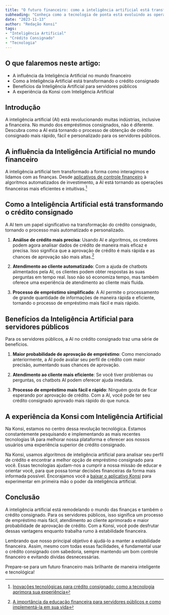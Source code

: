 ```yaml
---
title: "O futuro financeiro: como a inteligência artificial está transformando o crédito consignado"
subheading: "Conheça como a tecnologia de ponta está evoluindo as operações de crédito consignado para os servidores públicos brasileiros."
date: "2023-11-13"
author: "Redação Konsi"
tags:
- "Inteligência Artificial"
- "Crédito Consignado"
- "Tecnologia"
---
```


## O que falaremos neste artigo:

- A influência da Inteligência Artificial no mundo financeiro
- Como a Inteligência Artificial está transformando o crédito consignado
- Benefícios da Inteligência Artificial para servidores públicos
- A experiência da Konsi com Inteligência Artificial

## Introdução

A inteligência artificial (AI) está revolucionando muitas indústrias, inclusive a financeira. No mundo dos empréstimos consignados, não é diferente. Descubra como a AI está tornando o processo de obtenção de crédito consignado mais rápido, fácil e personalizado para os servidores públicos.

## A influência da Inteligência Artificial no mundo financeiro

A inteligência artificial tem transformado a forma como interagimos e lidamos com as finanças. Desde [aplicativos de controle financeiro](https://konsi.com.br/postagens/aplicativo-de-controle-financeiro-confira-otimas-opcoes) à algoritmos automatizados de investimento, a AI está tornando as operações financeiras mais eficientes e intuitivas.[^1^]

[^1^]: [Inovações tecnológicas para crédito consignado: como a tecnologia aprimora sua experiência](https://konsi.com.br/postagens/inovaes-tecnolgicas-para-crdito-consignado-como-a-tecnologia-aprimora-sua-experincia)

## Como a Inteligência Artificial está transformando o crédito consignado

A AI tem um papel significativo na transformação do crédito consignado, tornando o processo mais automatizado e personalizado.

1. **Análise de crédito mais precisa**: Usando AI e algoritmos, os credores podem agora analisar dados de crédito de maneira mais eficaz e precisa. Isso significa que a aprovação de crédito é mais rápida e as chances de aprovação são mais altas.[^2^]

[^2^]:  [A importância da educação financeira para servidores públicos e como implementá-la em sua vida](https://konsi.com.br/postagens/a-importncia-da-educao-financeira-para-servidores-pblicos-e-como-implement-la-em-sua-vida)

2. **Atendimento ao cliente automatizado**: Com a ajuda de chatbots alimentados pela AI, os clientes podem obter respostas às suas perguntas em tempo real. Isso não só economiza tempo, mas também oferece uma experiência de atendimento ao cliente mais fluida.

3. **Processo de empréstimo simplificado**: A AI permite o processamento de grande quantidade de informações de maneira rápida e eficiente, tornando o processo de empréstimo mais fácil e mais rápido.

## Benefícios da Inteligência Artificial para servidores públicos

Para os servidores públicos, a AI no crédito consignado traz uma série de benefícios.

1. **Maior probabilidade de aprovação de empréstimo**: Como mencionado anteriormente, a AI pode avaliar seu perfil de crédito com maior precisão, aumentando suas chances de aprovação.

2. **Atendimento ao cliente mais eficiente**: Se você tiver problemas ou perguntas, os chatbots AI podem oferecer ajuda imediata.

3. **Processo de empréstimo mais fácil e rápido**: Ninguém gosta de ficar esperando por aprovação de crédito. Com a AI, você pode ter seu crédito consignado aprovado mais rápido do que nunca.

## A experiência da Konsi com Inteligência Artificial

Na Konsi, estamos no centro dessa revolução tecnológica. Estamos constantemente pesquisando e implementando as mais recentes tecnologias IA para melhorar nossa plataforma e oferecer aos nossos usuários uma experiência superior de crédito consignado.

Na Konsi, usamos algoritmos de inteligência artificial para analisar seu perfil de crédito e encontrar a melhor opção de empréstimo consignado para você. Essas tecnologias ajudam-nos a cumprir a nossa missão de educar e orientar você, para que possa tomar decisões financeiras da forma mais informada possível. Encorajamos você a [baixar o aplicativo Konsi](https://www.konsi.com.br/app-download) para experimentar em primeira mão o poder da inteligência artificial.

## Conclusão

A inteligência artificial está remodelando o mundo das finanças e também o crédito consignado. Para os servidores públicos, isso significa um processo de empréstimo mais fácil, atendimento ao cliente aprimorado e maior probabilidade de aprovação de crédito. Com a Konsi, você pode desfrutar dessas vantagens enquanto trabalha rumo à estabilidade financeira.

Lembrando que nosso principal objetivo é ajudá-lo a manter a estabilidade financeira. Assim, mesmo com todas essas facilidades, é fundamental usar o crédito consignado com sabedoria, sempre mantendo um bom controle financeiro e evitando dívidas desnecessárias. 

Prepare-se para um futuro financeiro mais brilhante de maneira inteligente e tecnológica!